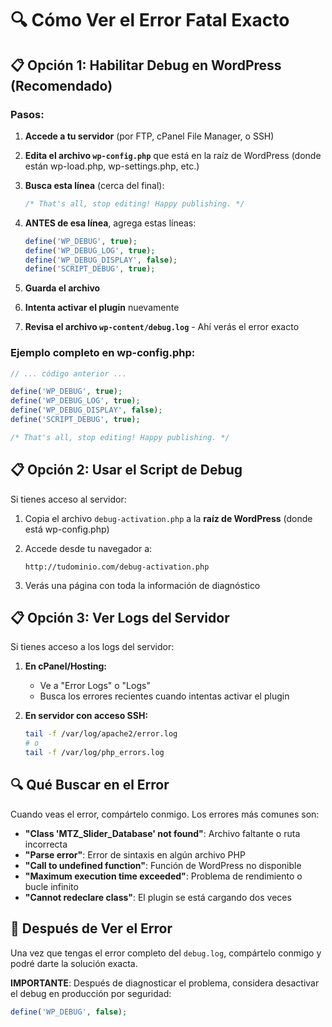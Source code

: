 # 🔍 Cómo Ver el Error Fatal Exacto

## 📋 Opción 1: Habilitar Debug en WordPress (Recomendado)

### Pasos:

1. **Accede a tu servidor** (por FTP, cPanel File Manager, o SSH)

2. **Edita el archivo `wp-config.php`** que está en la raíz de WordPress (donde están wp-load.php, wp-settings.php, etc.)

3. **Busca esta línea** (cerca del final):
   ```php
   /* That's all, stop editing! Happy publishing. */
   ```

4. **ANTES de esa línea**, agrega estas líneas:
   ```php
   define('WP_DEBUG', true);
   define('WP_DEBUG_LOG', true);
   define('WP_DEBUG_DISPLAY', false);
   define('SCRIPT_DEBUG', true);
   ```

5. **Guarda el archivo**

6. **Intenta activar el plugin** nuevamente

7. **Revisa el archivo `wp-content/debug.log`** - Ahí verás el error exacto

### Ejemplo completo en wp-config.php:

```php
// ... código anterior ...

define('WP_DEBUG', true);
define('WP_DEBUG_LOG', true);
define('WP_DEBUG_DISPLAY', false);
define('SCRIPT_DEBUG', true);

/* That's all, stop editing! Happy publishing. */
```

## 📋 Opción 2: Usar el Script de Debug

Si tienes acceso al servidor:

1. Copia el archivo `debug-activation.php` a la **raíz de WordPress** (donde está wp-config.php)

2. Accede desde tu navegador a:
   ```
   http://tudominio.com/debug-activation.php
   ```

3. Verás una página con toda la información de diagnóstico

## 📋 Opción 3: Ver Logs del Servidor

Si tienes acceso a los logs del servidor:

1. **En cPanel/Hosting:**
   - Ve a "Error Logs" o "Logs"
   - Busca los errores recientes cuando intentas activar el plugin

2. **En servidor con acceso SSH:**
   ```bash
   tail -f /var/log/apache2/error.log
   # o
   tail -f /var/log/php_errors.log
   ```

## 🔍 Qué Buscar en el Error

Cuando veas el error, compártelo conmigo. Los errores más comunes son:

- **"Class 'MTZ_Slider_Database' not found"**: Archivo faltante o ruta incorrecta
- **"Parse error"**: Error de sintaxis en algún archivo PHP
- **"Call to undefined function"**: Función de WordPress no disponible
- **"Maximum execution time exceeded"**: Problema de rendimiento o bucle infinito
- **"Cannot redeclare class"**: El plugin se está cargando dos veces

## 📝 Después de Ver el Error

Una vez que tengas el error completo del `debug.log`, compártelo conmigo y podré darte la solución exacta.

**IMPORTANTE**: Después de diagnosticar el problema, considera desactivar el debug en producción por seguridad:
```php
define('WP_DEBUG', false);
```

